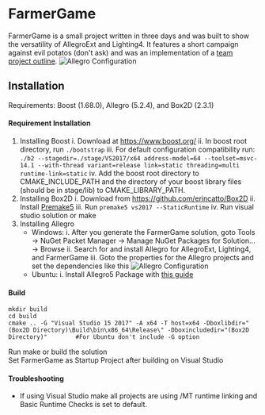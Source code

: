 # FarmerGame
FarmerGame is a small project written in three days and was built to show the versatility of AllegroExt and Lighting4. It features a short campaign against evil potatos (don't ask) and was an implementation of a [team project outline](https://github.com/Jester565/FarmerGame-JavaDocTest).
![Allegro Configuration](/rmde/farmergame.gif)

## Installation
Requirements: Boost (1.68.0), Allegro (5.2.4), and Box2D (2.3.1)

#### Requirement Installation
1. Installing Boost
    i. Download at https://www.boost.org/
    ii. In boost root directory, run ```./bootstrap```
    iii. For default configuration compatibility run: ```./b2 --stagedir=./stage/VS2017/x64 address-model=64 --toolset=msvc-14.1 --with-thread variant=release link=static threading=multi runtime-link=static```
    iv. Add the boost root directory to CMAKE_INCLUDE_PATH and the directory of your boost library files (should be in stage/lib) to CMAKE_LIBRARY_PATH.
2. Installing Box2D
    i. Download from https://github.com/erincatto/Box2D
    ii. Install [Premake5](https://premake.github.io/)
    iii. Run ```premake5 vs2017 --StaticRuntime```
    iv. Run visual studio solution or make
3. Installing Allegro
    * Windows:
        i. After you generate the FarmerGame solution, goto Tools -> NuGet Packet Manager -> Manage NuGet Packages for Solution... -> Browse
        ii. Search for and install Allegro for AllegroExt, Lighting4, and FarmerGame
        iii. Goto the properties for the Allegro projects and set the dependencies like this ![Allegro Configuration](/rmde/AllegConf.png)
    * Ubuntu:
        i. Install Allegro5 Package with [this guide](https://wiki.allegro.cc/index.php?title=Install_Allegro_from_Ubuntu_PPAs)

#### Build
```
mkdir build
cd build
cmake .. -G "Visual Studio 15 2017" -A x64 -T host=x64 -Dboxlibdir="(Box2D Directory)\Build\bin\x86_64\Release\" -Dboxincludedir="(Box2D Directory)"        #For Ubuntu don't include -G option
```
Run make or build the solution  
Set FarmerGame as Startup Project after building on Visual Studio

#### Troubleshooting
* If using Visual Studio make all projects are using /MT runtime linking and Basic Runtime Checks is set to default.